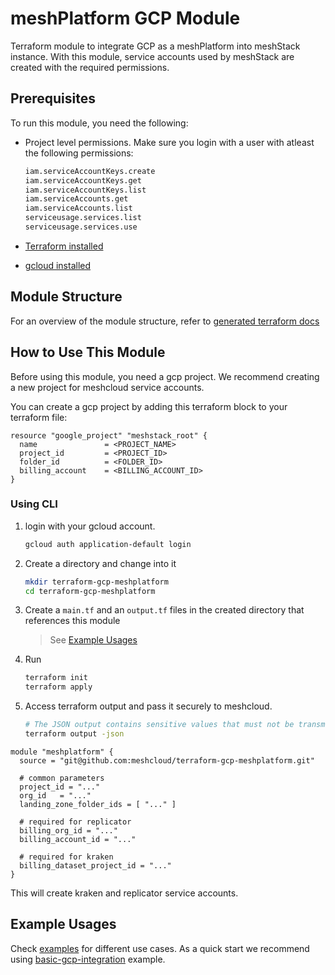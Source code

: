 # meshPlatform GCP Module

Terraform module to integrate GCP as a meshPlatform into meshStack instance. With this module, service accounts used by meshStack are created with the required permissions.

## Prerequisites

To run this module, you need the following:

- Project level permissions. Make sure you login with a user with atleast the following permissions:

    ```sh
    iam.serviceAccountKeys.create
    iam.serviceAccountKeys.get
    iam.serviceAccountKeys.list
    iam.serviceAccounts.get
    iam.serviceAccounts.list
    serviceusage.services.list
    serviceusage.services.use
    ```

- [Terraform installed](https://learn.hashicorp.com/tutorials/terraform/install-cli)
- [gcloud installed](https://cloud.google.com/sdk/docs/install)

## Module Structure

For an overview of the module structure, refer to [generated terraform docs](./TERRAFORM_DOCS.md)

## How to Use This Module

Before using this module, you need a gcp project. We recommend creating a new project for meshcloud service accounts.

You can create a gcp project by adding this terraform block to your terraform file:

```hcl
resource "google_project" "meshstack_root" {
  name               = <PROJECT_NAME>
  project_id         = <PROJECT_ID>
  folder_id          = <FOLDER_ID>
  billing_account    = <BILLING_ACCOUNT_ID>
}
```

### Using CLI

1. login with your gcloud account.

   ```sh
   gcloud auth application-default login
   ```

2. Create a directory and change into it

   ```sh
   mkdir terraform-gcp-meshplatform
   cd terraform-gcp-meshplatform
   ```

3. Create a `main.tf` and an `output.tf` files in the created directory that references this module
   > See [Example Usages](#example-usages)

4. Run

    ```sh
    terraform init
    terraform apply
    ```

5. Access terraform output and pass it securely to meshcloud.

    ```sh
    # The JSON output contains sensitive values that must not be transmitted to meshcloud in plain text.
    terraform output -json
    ```

```hcl
module "meshplatform" {
  source = "git@github.com:meshcloud/terraform-gcp-meshplatform.git"

  # common parameters
  project_id = "..."
  org_id   = "..."
  landing_zone_folder_ids = [ "..." ]

  # required for replicator
  billing_org_id = "..."
  billing_account_id = "..."

  # required for kraken
  billing_dataset_project_id = "..."
}
```

This will create kraken and replicator service accounts.

## Example Usages

Check [examples](./examples/) for different use cases. As a quick start we recommend using [basic-gcp-integration](./examples/basic-gcp-integration) example.
